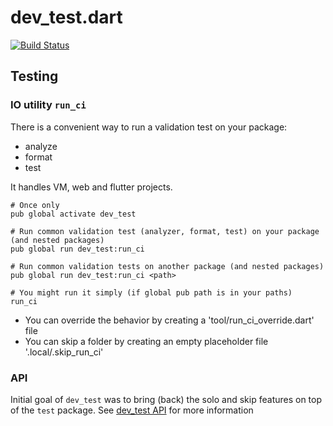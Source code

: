 # dev_test.dart

[![Build Status](https://travis-ci.org/tekartik/dev_test.dart.svg?branch=master)](https://travis-ci.org/tekartik/dev_test.dart)

## Testing

### IO utility `run_ci`

There is a convenient way to run a validation test on your package:
- analyze
- format
- test

It handles VM, web and flutter projects.

```
# Once only
pub global activate dev_test

# Run common validation test (analyzer, format, test) on your package (and nested packages)
pub global run dev_test:run_ci

# Run common validation tests on another package (and nested packages)
pub global run dev_test:run_ci <path>

# You might run it simply (if global pub path is in your paths)
run_ci
```

- You can override the behavior by creating a 'tool/run_ci_override.dart' file
- You can skip a folder by creating an empty placeholder file '.local/.skip_run_ci'

### API

Initial goal of `dev_test` was to bring (back) the solo and skip features on top of the `test` package.
See [dev_test API](https://github.com/tekartik/dev_test.dart/blob/master/dev_test/doc/test.md) for more information

